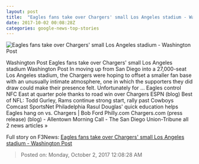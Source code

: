 ```yaml
---
layout: post
title:  "Eagles fans take over Chargers' small Los Angeles stadium - Washington Post"
date: 2017-10-02 00:08:28Z
categories: google-news-top-stories
---
```


![Eagles fans take over Chargers' small Los Angeles stadium - Washington Post](https://img.washingtonpost.com/rf/image_1484w/2010-2019/Wires/Images/2017-10-01/AP/Eagles_Chargers_Football_75632-a04d1.jpg?t=20170517)

Washington Post Eagles fans take over Chargers' small Los Angeles stadium Washington Post In moving up from San Diego into a 27,000-seat Los Angeles stadium, the Chargers were hoping to offset a smaller fan base with an unusually intimate atmosphere, one in which the supporters they did draw could make their presence felt. Unfortunately for ... Eagles control NFC East at quarter pole thanks to road win over Chargers ESPN (blog) Best of NFL: Todd Gurley, Rams continue strong start, rally past Cowboys Comcast SportsNet Philadelphia Rasul Douglas' quick education helps Eagles hang on vs. Chargers | Bob Ford Philly.com Chargers.com (press release) (blog) - Allentown Morning Call - The San Diego Union-Tribune all 2 news articles »


Full story on F3News: [Eagles fans take over Chargers' small Los Angeles stadium - Washington Post](http://www.f3nws.com/n/WpGuXH)

> Posted on: Monday, October 2, 2017 12:08:28 AM
